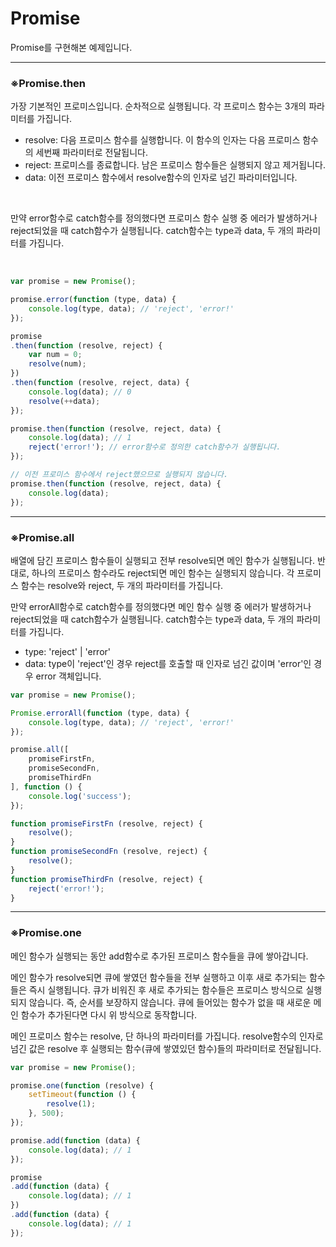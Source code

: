 Promise
=
Promise를 구현해본 예제입니다.

---
### ※Promise.then

가장 기본적인 프로미스입니다. 순차적으로 실행됩니다.
각 프로미스 함수는 3개의 파라미터를 가집니다.
- resolve: 다음 프로미스 함수를 실행합니다. 이 함수의 인자는 다음 프로미스 함수의 세번째 파라미터로 전달됩니다.
- reject: 프로미스를 종료합니다. 남은 프로미스 함수들은 실행되지 않고 제거됩니다.
- data: 이전 프로미스 함수에서 resolve함수의 인자로 넘긴 파라미터입니다.  

<br/>

만약 error함수로 catch함수를 정의했다면 
프로미스 함수 실행 중 에러가 발생하거나 reject되었을 때 catch함수가 실행됩니다. 
catch함수는 type과 data, 두 개의 파라미터를 가집니다.  

<br/>

```javascript
var promise = new Promise();

promise.error(function (type, data) {
	console.log(type, data); // 'reject', 'error!'
});

promise
.then(function (resolve, reject) {
	var num = 0;
	resolve(num); 
})
.then(function (resolve, reject, data) {
	console.log(data); // 0
	resolve(++data);
});

promise.then(function (resolve, reject, data) {
	console.log(data); // 1
	reject('error!'); // error함수로 정의한 catch함수가 실행됩니다.
});

// 이전 프로미스 함수에서 reject했으므로 실행되지 않습니다.
promise.then(function (resolve, reject, data) { 
	console.log(data);
});
```

---
### ※Promise.all
배열에 담긴 프로미스 함수들이 실행되고 전부 resolve되면 메인 함수가 실행됩니다.
반대로, 하나의 프로미스 함수라도 reject되면 메인 함수는 실행되지 않습니다.
각 프로미스 함수는 resolve와 reject, 두 개의 파라미터를 가집니다.

만약 errorAll함수로 catch함수를 정의했다면 
메인 함수 실행 중 에러가 발생하거나 reject되었을 때 catch함수가 실행됩니다. 
catch함수는 type과 data, 두 개의 파라미터를 가집니다.

- type: 'reject' | 'error'
- data: type이 'reject'인 경우 reject를 호출할 때 인자로 넘긴 값이며 'error'인 경우 error 객체입니다. 

```javascript
var promise = new Promise();

Promise.errorAll(function (type, data) {
	console.log(type, data); // 'reject', 'error!'
});

promise.all([
	promiseFirstFn,
	promiseSecondFn,
	promiseThirdFn
], function () {
	console.log('success');
});

function promiseFirstFn (resolve, reject) {
	resolve();
}
function promiseSecondFn (resolve, reject) {
	resolve();
}
function promiseThirdFn (resolve, reject) {
	reject('error!');
}
```

---
### ※Promise.one
메인 함수가 실행되는 동안 add함수로 추가된 프로미스 함수들을 큐에 쌓아갑니다.

메인 함수가 resolve되면 큐에 쌓였던 함수들을 전부 실행하고 이후 새로 추가되는 함수들은 즉시 실행됩니다.
큐가 비워진 후 새로 추가되는 함수들은 프로미스 방식으로 실행되지 않습니다. 즉, 순서를 보장하지 않습니다.
큐에 들어있는 함수가 없을 때 새로운 메인 함수가 추가된다면 다시 위 방식으로 동작합니다.

메인 프로미스 함수는 resolve, 단 하나의 파라미터를 가집니다.
resolve함수의 인자로 넘긴 값은 resolve 후 실행되는 함수(큐에 쌓였있던 함수)들의 파라미터로 전달됩니다.
 
```javascript
var promise = new Promise();

promise.one(function (resolve) {
	setTimeout(function () {
		resolve(1);
	}, 500);
});

promise.add(function (data) {
	console.log(data); // 1
});

promise
.add(function (data) {
	console.log(data); // 1
})
.add(function (data) {
	console.log(data); // 1
});
```

